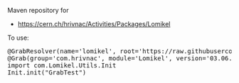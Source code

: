 Maven repository for
<ul>
<li><a href="https://cern.ch/hrivnac/Activities/Packages/Lomikel">https://cern.ch/hrivnac/Activities/Packages/Lomikel</a></li>
</ul>
To use:
<pre>
@GrabResolver(name='lomikel', root='https://raw.githubusercontent.com/hrivnac/Maven/main/')
@Grab(group='com.hrivnac', module='Lomikel', version='03.06.00')
import com.Lomikel.Utils.Init
Init.init("GrabTest")
</pre>
